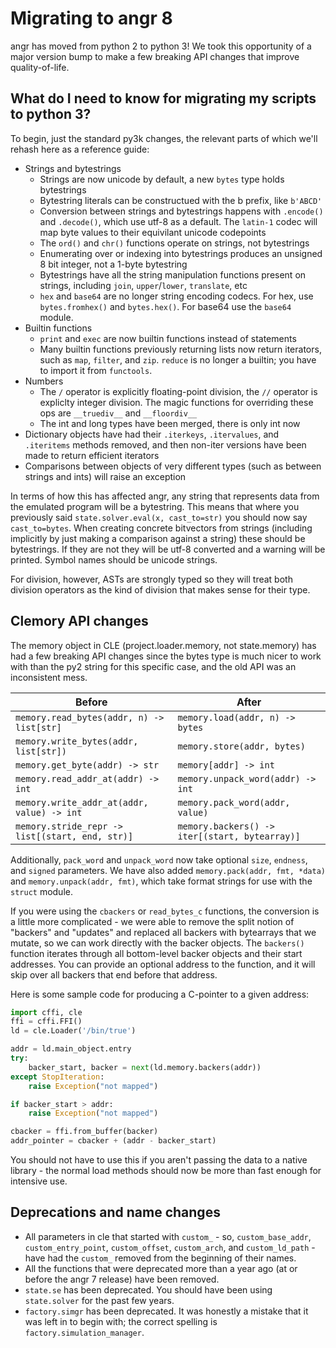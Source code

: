 # Migrating to angr 8

angr has moved from python 2 to python 3!
We took this opportunity of a major version bump to make a few breaking API changes that improve quality-of-life.

## What do I need to know for migrating my scripts to python 3?

To begin, just the standard py3k changes, the relevant parts of which we'll rehash here as a reference guide:

- Strings and bytestrings
  - Strings are now unicode by default, a new `bytes` type holds bytestrings
  - Bytestring literals can be constructued with the b prefix, like `b'ABCD'`
  - Conversion between strings and bytestrings happens with `.encode()` and `.decode()`, which use utf-8 as a default. The `latin-1` codec will map byte values to their equivilant unicode codepoints
  - The `ord()` and `chr()` functions operate on strings, not bytestrings
  - Enumerating over or indexing into bytestrings produces an unsigned 8 bit integer, not a 1-byte bytestring
  - Bytestrings have all the string manipulation functions present on strings, including `join`, `upper`/`lower`, `translate`, etc
  - `hex` and `base64` are no longer string encoding codecs. For hex, use `bytes.fromhex()` and `bytes.hex()`. For base64 use the `base64` module.
- Builtin functions
  - `print` and `exec` are now builtin functions instead of statements
  - Many builtin functions previously returning lists now return iterators, such as `map`, `filter`, and `zip`. `reduce` is no longer a builtin; you have to import it from `functools`.
- Numbers
  - The `/` operator is explicitly floating-point division, the `//` operator is expliclty integer division. The magic functions for overriding these ops are `__truediv__` and `__floordiv__`
  - The int and long types have been merged, there is only int now
- Dictionary objects have had their `.iterkeys`, `.itervalues`, and `.iteritems` methods removed, and then non-iter versions have been made to return efficient iterators
- Comparisons between objects of very different types (such as between strings and ints) will raise an exception

In terms of how this has affected angr, any string that represents data from the emulated program will be a bytestring.
This means that where you previously said `state.solver.eval(x, cast_to=str)` you should now say `cast_to=bytes`.
When creating concrete bitvectors from strings (including implicitly by just making a comparison against a string) these should be bytestrings. If they are not they will be utf-8 converted and a warning will be printed.
Symbol names should be unicode strings.

For division, however, ASTs are strongly typed so they will treat both division operators as the kind of division that makes sense for their type.

## Clemory API changes

The memory object in CLE (project.loader.memory, not state.memory) has had a few breaking API changes since the bytes type is much nicer to work with than the py2 string for this specific case, and the old API was an inconsistent mess.

| Before | After |
|--------|-------|
| `memory.read_bytes(addr, n) -> list[str]` | `memory.load(addr, n) -> bytes` |
| `memory.write_bytes(addr, list[str])` | `memory.store(addr, bytes)` |
| `memory.get_byte(addr) -> str` | `memory[addr] -> int` |
| `memory.read_addr_at(addr) -> int` | `memory.unpack_word(addr) -> int` |
| `memory.write_addr_at(addr, value) -> int` | `memory.pack_word(addr, value)` |
|  `memory.stride_repr -> list[(start, end, str)]` | `memory.backers() -> iter[(start, bytearray)]` |

Additionally, `pack_word` and `unpack_word` now take optional `size`, `endness`, and `signed` parameters.
We have also added `memory.pack(addr, fmt, *data)` and `memory.unpack(addr, fmt)`, which take format strings for use with the `struct` module.

If you were using the `cbackers` or `read_bytes_c` functions, the conversion is a little more complicated - we were able to remove the split notion of "backers" and "updates" and replaced all backers with bytearrays that we mutate, so we can work directly with the backer objects.
The `backers()` function iterates through all bottom-level backer objects and their start addresses. You can provide an optional address to the function, and it will skip over all backers that end before that address.

Here is some sample code for producing a C-pointer to a given address:

```python
import cffi, cle
ffi = cffi.FFI()
ld = cle.Loader('/bin/true')

addr = ld.main_object.entry
try:
    backer_start, backer = next(ld.memory.backers(addr))
except StopIteration:
    raise Exception("not mapped")

if backer_start > addr:
    raise Exception("not mapped")

cbacker = ffi.from_buffer(backer)
addr_pointer = cbacker + (addr - backer_start)
```

You should not have to use this if you aren't passing the data to a native library - the normal load methods should now be more than fast enough for intensive use.

## Deprecations and name changes

- All parameters in cle that started with `custom_` - so, `custom_base_addr`, `custom_entry_point`, `custom_offset`, `custom_arch`, and `custom_ld_path` - have had the `custom_` removed from the beginning of their names.
- All the functions that were deprecated more than a year ago (at or before the angr 7 release) have been removed.
- `state.se` has been deprecated.
  You should have been using `state.solver` for the past few years.
- `factory.simgr` has been deprecated.
  It was honestly a mistake that it was left in to begin with; the correct spelling is `factory.simulation_manager`.
